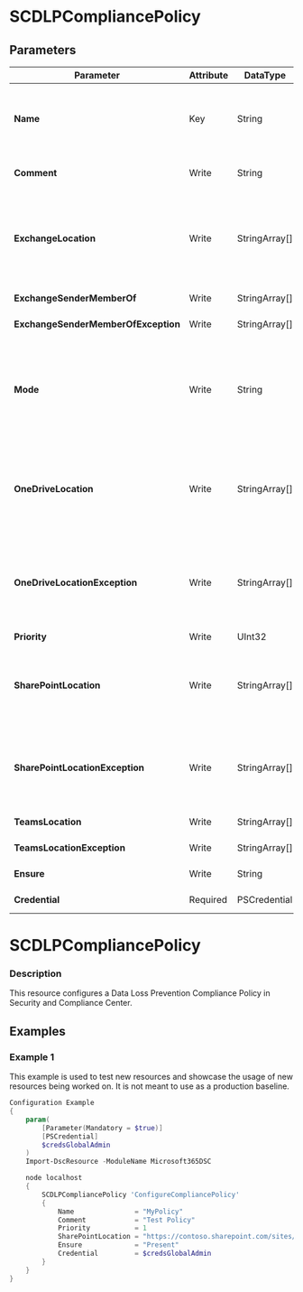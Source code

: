 ﻿# SCDLPCompliancePolicy

## Parameters

| Parameter | Attribute | DataType | Description | Allowed Values |
| --- | --- | --- | --- | --- |
| **Name** | Key | String | The Name parameter specifies the unique name of the DLP policy. If the value contains spaces, enclose the value in quotation marks. ||
| **Comment** | Write | String | The Comment parameter specifies an optional comment. ||
| **ExchangeLocation** | Write | StringArray[] | The ExchangeLocation parameter specifies Exchange Online mailboxes to include in the DLP policy. You can only use the value All for this parameter to include all mailboxes. ||
| **ExchangeSenderMemberOf** | Write | StringArray[] | Exchange members to include. ||
| **ExchangeSenderMemberOfException** | Write | StringArray[] | Exchange members to exclude. ||
| **Mode** | Write | String | The Mode parameter specifies the action and notification level of the DLP policy. Valid values are: Enable, TestWithNotifications, TestWithoutNotifications, Disable and PendingDeletion. |Enable, TestWithNotifications, TestWithoutNotifications, Disable, PendingDeletion|
| **OneDriveLocation** | Write | StringArray[] | The OneDriveLocation parameter specifies the OneDrive for Business sites to include. You identify the site by its URL value, or you can use the value All to include all sites. ||
| **OneDriveLocationException** | Write | StringArray[] | This parameter specifies the OneDrive for Business sites to exclude when you use the value All for the OneDriveLocation parameter. You identify the site by its URL value. ||
| **Priority** | Write | UInt32 | Priority for the Policy. ||
| **SharePointLocation** | Write | StringArray[] | The SharePointLocation parameter specifies the SharePoint Online sites to include. You identify the site by its URL value, or you can use the value All to include all sites. ||
| **SharePointLocationException** | Write | StringArray[] | This parameter specifies the SharePoint Online sites to exclude when you use the value All for the SharePointLocation parameter. You identify the site by its URL value. ||
| **TeamsLocation** | Write | StringArray[] | Teams locations to include ||
| **TeamsLocationException** | Write | StringArray[] | Teams locations to exclude. ||
| **Ensure** | Write | String | Specify if this policy should exist or not. |Present, Absent|
| **Credential** | Required | PSCredential | Credentials of the Exchange Global Admin ||

# SCDLPCompliancePolicy

### Description

This resource configures a Data Loss Prevention Compliance
Policy in Security and Compliance Center.

## Examples

### Example 1

This example is used to test new resources and showcase the usage of new resources being worked on.
It is not meant to use as a production baseline.

```powershell
Configuration Example
{
    param(
        [Parameter(Mandatory = $true)]
        [PSCredential]
        $credsGlobalAdmin
    )
    Import-DscResource -ModuleName Microsoft365DSC

    node localhost
    {
        SCDLPCompliancePolicy 'ConfigureCompliancePolicy'
        {
            Name               = "MyPolicy"
            Comment            = "Test Policy"
            Priority           = 1
            SharePointLocation = "https://contoso.sharepoint.com/sites/demo"
            Ensure             = "Present"
            Credential         = $credsGlobalAdmin
        }
    }
}
```

